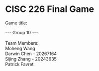 # CISC 226 Final Game <br>

Game title: <br>

--- Group 10 --- <br><br>
Team Members:<br>
Moheng Wang <br>
Darwin Chen - 20267164 <br>
Sijing Zhang - 20243635 <br>
Patrick Favret <br>
